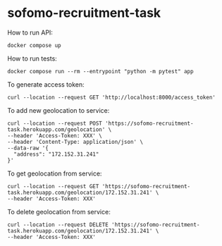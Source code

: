 # sofomo-recruitment-task

How to run API:
```
docker compose up
```

How to run tests:
```
docker compose run --rm --entrypoint "python -m pytest" app
```

To generate access token:
```
curl --location --request GET 'http://localhost:8000/access_token'
```

To add new geolocation to service:
```
curl --location --request POST 'https://sofomo-recruitment-task.herokuapp.com/geolocation' \
--header 'Access-Token: XXX' \
--header 'Content-Type: application/json' \
--data-raw '{
  "address": "172.152.31.241"
}'
```

To get geolocation from service:
```
curl --location --request GET 'https://sofomo-recruitment-task.herokuapp.com/geolocation/172.152.31.241' \
--header 'Access-Token: XXX'
```

To delete geolocation from service:
```
curl --location --request DELETE 'https://sofomo-recruitment-task.herokuapp.com/geolocation/172.152.31.241' \
--header 'Access-Token: XXX'
```

